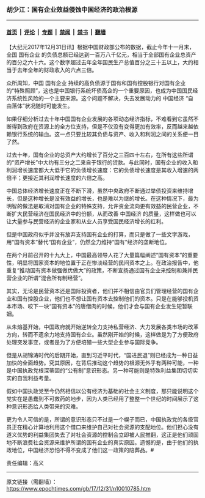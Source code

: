 ### 胡少江：国有企业效益侵蚀中国经济的政治根源

---

#### [首页](../../../..?n10010785) &nbsp;|&nbsp; [评论](../../../../../epoch-comment?n10010785) &nbsp;|&nbsp; [专题](../../../../../epoch-special?n10010785) &nbsp;|&nbsp; [禁闻](../../../../../epoch-news?n10010785) &nbsp;|&nbsp; [禁书](../../../../../books?n10010785) &nbsp;|&nbsp; [翻墙](https://github.com/gfw-breaker/nogfw/blob/master/README.md?n10010785)


<div class="post_content" id="artbody" itemprop="articleBody">
 <!-- article content begin -->
 <p>
  【大纪元2017年12月31日讯】根据中国财政部公布的数据，截止今年十一月末，全国
  <ok href="https://www.epochtimes.com/gb/tag/%E5%9B%BD%E6%9C%89%E4%BC%81%E4%B8%9A.html">
   国有企业
  </ok>
  的负债总额已经达到一百万八千亿元，相当于全部国有企业总资产的百分之六十六。这个数字超过去年全年国民生产总值百分之三十五以上，大约相当于去年全年的财政收入的六点三倍。
 </p>
 <p>
  众所周知，中国
  <ok href="https://www.epochtimes.com/gb/tag/%E5%9B%BD%E6%9C%89%E4%BC%81%E4%B8%9A.html">
   国有企业
  </ok>
  持续的高负债源于国有和国有控股银行对国有企业的“特殊照顾”，这也是中国银行系统坏债高企的一个重要原因，也成为中国国民经济系统性风险的一个主要来源。这个问题不解决，失去发展动力的
  <ok href="https://www.epochtimes.com/gb/tag/%E4%B8%AD%E5%9B%BD%E7%BB%8F%E6%B5%8E.html">
   中国经济
  </ok>
  “自由落体”状况随时可能发生。
 </p>
 <p>
  如果仔细分析过去十年中国国有企业发展的各项动态经济指标，不难看到它虽然不断得到政府在资源上的全方位支持，但是不仅没有变得更加有效率，反而越来越依赖银行系统的输血。这一点只要比较其负债与资产、收入和利润之间的关系便一目了然。
 </p>
 <p>
  过去十年，国有企业的总资产大约增长了百分之三百四十左右，在所有这些所谓的“资产增长”中大约有三分之二来自于银行的贷款。与此同时，国有企业的收入和利润增长速度都大大低于它的负债增长速度︰它的负债增长速度是其收入增速的两倍半；更接近其利润增长速度的六倍之高。
 </p>
 <p>
  中国总体经济增长速度正在不断下滑，虽然中央政府不断通过举债投资来维持增长，但是这种增长是没有效益的增长，也是难以为继的增长。在这种情况下，最为明智的做法是取消对国有企业的特殊支持，允许资金流向更有效益的民营企业，不断扩大民营经济在国民经济中的份额，从而改善
  <ok href="https://www.epochtimes.com/gb/tag/%E4%B8%AD%E5%9B%BD%E7%BB%8F%E6%B5%8E.html">
   中国经济
  </ok>
  的质量，这样做也可以让大量参与民营经济的企业家和从业人员享受国民经济增长的红利。
 </p>
 <p>
  但是中国政府似乎并没有放弃支持国有企业的打算，而只是做了一些文字游戏，用“国有资本”替代“国有企业”，仍然全力维持“国有”经济的垄断地位。
 </p>
 <p>
  在两个月前召开的十九大上，中国最高领导人花了大量篇幅阐述“国有资本”的重要性，明显将国家资本的地位置于正在惨淡经营的民间资本之上。在政治报告中，他重复“推动国有资本做强做优做大”的政策，不断宣扬通过国有企业来控制和兼并民营企业的所谓“混合所有制经营”。
 </p>
 <p>
  其实，无论是民营资本还是国际投资者，他们并不相信由官员们管理经营的国有企业和国有控股企业，他们也不想让国有资本去控制他们的资本。只是在能够投机资本市场、咬下一块“国有资本”的唐僧肉的时候，他们才会与国有企业发生短暂联姻。
 </p>
 <p>
  从朱熔基开始，中国政府就开始逆转全力支持私营经济、大力发展各类市场的改革方向，转而不遗余力地支持国有企业。虽然刚开始的时候，这样做是为了方便政府处理突发事变，或者是为了方便培殖一些大型企业参与国际竞争。
 </p>
 <p>
  但是从胡锦涛时代的后期开始，直到习近平时代，“国进民退”则已经成为一种日益加快的全面趋势。究其原因，在背后推动这个趋势的根源无外乎有两种可能，一种是中国执政党根深蒂固的“公有制”意识形态。另一种可能则是特殊利益集团切切实实的自我利益考量。
 </p>
 <p>
  假如中国执政党至今仍然相信以公有经济为基础的社会主义制度，那只能说明这个党实在是愚蠢到不可救药的地步，因为人类已经用了整整一个世纪的时间展示了这种意识形态给人类带来的灾难。
 </p>
 <p>
  更为令人可信的是，所谓的意识形态只不过是一个幌子而已，中国执政党的各级官员正在精心计算地利用这个借口来维护自己对社会资源的支配地位。他们担心没有道义优势的利益集团失去了对社会资源的控制会立即被人民推翻，这正是他们顽固地不断浪费社会资源来维护所谓的国有企业的真实原因。遗憾的是，由于他们的执政地位，中国经济恐怕不得不变成了他们这一政策的陪葬品。#
 </p>
 <p>
  责任编辑：高义
 </p>
 <!-- article content end -->
 <div id="below_article_ad">
 </div>
</div>


---

原文链接（需翻墙）：https://www.epochtimes.com/gb/17/12/31/n10010785.htm